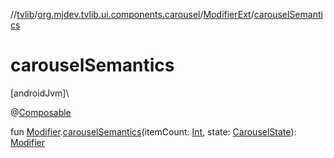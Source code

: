 //[tvlib](../../../index.md)/[org.mjdev.tvlib.ui.components.carousel](../index.md)/[ModifierExt](index.md)/[carouselSemantics](carousel-semantics.md)

# carouselSemantics

[androidJvm]\

@[Composable](https://developer.android.com/reference/kotlin/androidx/compose/runtime/Composable.html)

fun [Modifier](https://developer.android.com/reference/kotlin/androidx/compose/ui/Modifier.html).[carouselSemantics](carousel-semantics.md)(itemCount: [Int](https://kotlinlang.org/api/latest/jvm/stdlib/kotlin/-int/index.html), state: [CarouselState](../-carousel-state/index.md)): [Modifier](https://developer.android.com/reference/kotlin/androidx/compose/ui/Modifier.html)
